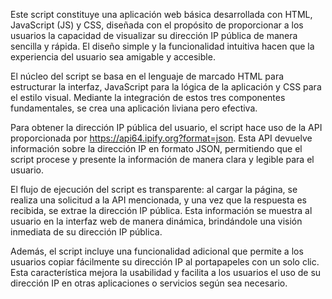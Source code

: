 Este script constituye una aplicación web básica desarrollada con HTML, JavaScript (JS) y CSS, diseñada con el propósito de proporcionar a los usuarios la capacidad de visualizar su dirección IP pública de manera sencilla y rápida. 
El diseño simple y la funcionalidad intuitiva hacen que la experiencia del usuario sea amigable y accesible.

El núcleo del script se basa en el lenguaje de marcado HTML para estructurar la interfaz, JavaScript para la lógica de la aplicación y CSS para el estilo visual.
Mediante la integración de estos tres componentes fundamentales, se crea una aplicación liviana pero efectiva.

Para obtener la dirección IP pública del usuario, el script hace uso de la API proporcionada por https://api64.ipify.org?format=json. 
Esta API devuelve información sobre la dirección IP en formato JSON, permitiendo que el script procese y presente la información de manera clara y legible para el usuario.

El flujo de ejecución del script es transparente: al cargar la página, se realiza una solicitud a la API mencionada, y una vez que la respuesta es recibida, se extrae la dirección IP pública. 
Esta información se muestra al usuario en la interfaz web de manera dinámica, brindándole una visión inmediata de su dirección IP pública.

Además, el script incluye una funcionalidad adicional que permite a los usuarios copiar fácilmente su dirección IP al portapapeles con un solo clic. 
Esta característica mejora la usabilidad y facilita a los usuarios el uso de su dirección IP en otras aplicaciones o servicios según sea necesario.
